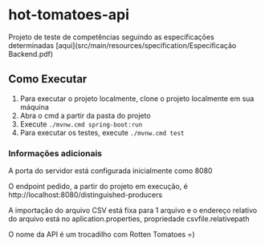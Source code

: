 # hot-tomatoes-api
Projeto de teste de competências
seguindo as especificações determinadas [aqui](src/main/resources/specification/Especificação Backend.pdf) 

## Como Executar
1. Para executar o projeto localmente, clone o projeto localmente em sua máquina
2. Abra o cmd a partir da pasta do projeto
3. Execute ```./mvnw.cmd spring-boot:run ```
4. Para executar os testes, execute ```./mvnw.cmd test```

### Informações adicionais
A porta do servidor está configurada inicialmente como 8080

O endpoint pedido, a partir do projeto em execução, é http://localhost:8080/distinguished-producers

A importação do arquivo CSV está fixa para 1 arquivo e o endereço relativo do arquivo está no aplication.properties, propriedade csvfile.relativepath

O nome da API é um trocadilho com Rotten Tomatoes =)